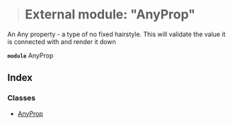 > # External module: "AnyProp"

An Any property - a type of no fixed hairstyle. This will validate the value it is connected with and render it down

**`module`** AnyProp

## Index

### Classes

* [AnyProp](../classes/_anyprop_.anyprop.md)